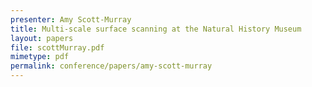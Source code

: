 ```yaml
---
presenter: Amy Scott-Murray
title: Multi-scale surface scanning at the Natural History Museum
layout: papers
file: scottMurray.pdf
mimetype: pdf
permalink: conference/papers/amy-scott-murray
---
```

